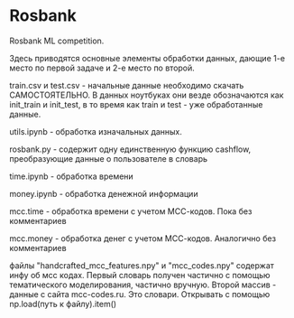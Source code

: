 # Rosbank
Rosbank ML competition.

Здесь приводятся основные элементы обработки данных, дающие 1-е место по первой задаче и 2-е место по второй.

train.csv и test.csv - начальные данные необходимо скачать САМОСТОЯТЕЛЬНО. В данных ноутбуках они везде обозначаются как init_train и init_test, в то время как train и test - уже обработанные данные.


utils.ipynb - обработка изначальных данных.

rosbank.py - содержит одну единственную функцию cashflow, преобразующие данные о пользователе в словарь

time.ipynb - обработка времени

money.ipynb - обработка денежной информации

mcc.time - обработка времени с учетом МСС-кодов. Пока без комментариев

mcc.money - обработка денег с учетом МСС-кодов. Аналогично без комментариев

файлы "handcrafted_mcc_features.npy" и "mcc_codes.npy" содержат инфу об мсс кодах. Первый словарь получен частично с помощью тематического моделирования, частично вручную. Второй массив - данные с сайта mcc-codes.ru. Это словари. Открывать с помощью np.load(путь к файлу).item()
